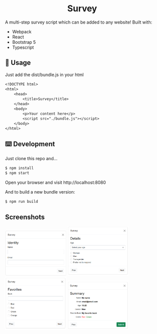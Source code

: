 <h1 align="center">Survey</h1>

<div>

A multi-step survey script which can be added to any website!
Built with:

- Webpack
- React
- Bootstrap 5
- Typescript



## 🔨 Usage

Just add the dist/bundle.js in your html

```
<!DOCTYPE html>
<html>
	<head>
		<title>Survey</title>
	</head>
	<body>
		<p>Your content here</p>
		<script src="./bundle.js"></script>
	</body>
</html>
```

## ⌨️ Development

Just clone this repo and...

```bash
$ npm install
$ npm start
```

Open your browser and visit http://localhost:8080

And to build a new bundle version:

```bash
$ npm run build
```

## Screenshots
<img width="200" src="screenshots/identity.png">
<img width="200" src="screenshots/details.png">
<img width="200" src="screenshots/favorites.png">
<img width="200" src="screenshots/summary.png">
